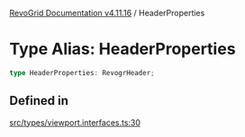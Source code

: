 [RevoGrid Documentation v4.11.16](README.md) / HeaderProperties

# Type Alias: HeaderProperties

```ts
type HeaderProperties: RevogrHeader;
```

## Defined in

[src/types/viewport.interfaces.ts:30](https://github.com/revolist/revogrid/blob/763c92aaba8e74029a3eccde1c674251aae1a42c/src/types/viewport.interfaces.ts#L30)
